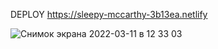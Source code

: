DEPLOY https://sleepy-mccarthy-3b13ea.netlify


![Снимок экрана 2022-03-11 в 12 33 03](https://user-images.githubusercontent.com/69285146/157898078-4598e2ba-d8e3-4a9b-885d-2d7bd252687f.png)
